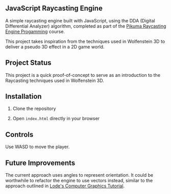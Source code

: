 ## JavaScript Raycasting Engine
A simple raycasting engine built with JavaScript, using the DDA (Digital Differential Analyzer) algorithm, completed as part of the [Pikuma Raycasting Engine Progamming](https://pikuma.com/courses/raycasting-engine-tutorial-algorithm-javascript) course.

This project takes inspiration from the techniques used in Wolfenstein 3D to deliver a pseudo 3D effect in a 2D game world.

## Project Status
This project is a quick proof-of-concept to serve as an introduction to the Raycasting techniques used in Wolfenstein 3D.

## Installation
1. Clone the repository

2. Open `index.html` directly in your browser

## Controls
Use WASD to move the player.

## Future Improvements
The current approach uses angles to represent orientation. It could be worthwhile to refactor the engine to use vectors instead, similar to the approach outlined in [Lode's Computer Graphics Tutorial](https://lodev.org/cgtutor/raycasting.html).